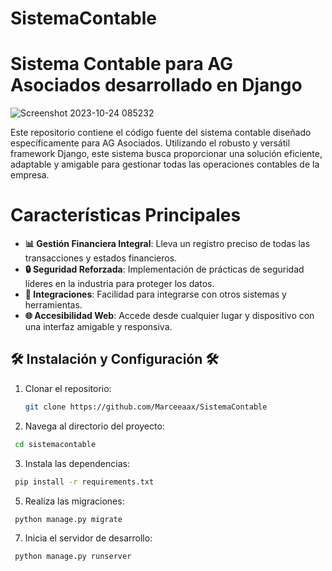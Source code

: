 # SistemaContable
# Sistema Contable para AG Asociados desarrollado en Django
![Screenshot 2023-10-24 085232](https://github.com/Marceeaax/SistemaContable/assets/142130402/db6c21f0-a5f3-43a5-a0b9-8653f4d19ec2)


Este repositorio contiene el código fuente del sistema contable diseñado específicamente para AG Asociados. Utilizando el robusto y versátil framework Django, 
este sistema busca proporcionar una solución eficiente, adaptable y amigable para gestionar todas las operaciones contables de la empresa.

# Características Principales
- **📊 Gestión Financiera Integral**: Lleva un registro preciso de todas las transacciones y estados financieros.
- **🔒 Seguridad Reforzada**: Implementación de prácticas de seguridad líderes en la industria para proteger los datos.
- **🔄 Integraciones**: Facilidad para integrarse con otros sistemas y herramientas.
- **🌐 Accesibilidad Web**: Accede desde cualquier lugar y dispositivo con una interfaz amigable y responsiva.



## 🛠️ Instalación y Configuración 🛠️

1. Clonar el repositorio:
   ```bash
   git clone https://github.com/Marceeaax/SistemaContable
   ```
2.	Navega al directorio del proyecto:
   ```bash
    cd sistemacontable
   ```
3.	Instala las dependencias:
   ```bash
    pip install -r requirements.txt
   ```
5.	Realiza las migraciones:
   ```bash
    python manage.py migrate
   ```
7.	Inicia el servidor de desarrollo:
   ```bash
    python manage.py runserver
   ```
